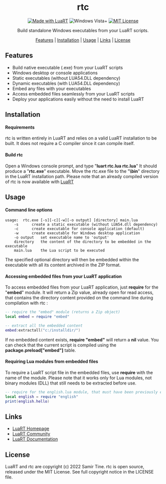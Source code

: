 <div align="center">

# rtc

[![Made with LuaRT](https://badgen.net/badge/Made%20with/LuaRT/yellow)](https://www.luart.org/)
![Windows Vista+](https://badgen.net/badge/Windows/Vista%20and%20later/blue?icon=windows)
[![MIT License](https://badgen.net/badge/License/MIT/green)](#)

Build standalone Windows executables from your LuaRT scripts.

[Features](#features) |
[Installation](#installation) |
[Usage](#usage) |
[Links](#links) |
[License](#license)
</div>

## Features
  
- Build native executable (.exe) from your LuaRT scripts
- Windows desktop or console applications
- Static executables (without LUA54.DLL dependency)
- Dynamic executables (with LUA54.DLL dependency)
- Embed any files with your executables
- Access embedded files seamlessly from your LuaRT scripts
- Deploy your applications easily without the need to install LuaRT

## Installation

#### Requirements
  
rtc is written entirely in LuaRT and relies on a valid LuaRT installation to be built.
It does not require a C compiler since it can compile itself.

#### Build rtc
  
Open a Windows console prompt, and type "**luart rtc.lua rtc.lua**"
It should produce a "**rtc.exe**" executable. Move the rtc.exe file to the "**\\bin**" directory in the LuaRT installation path.
Please note that an already compiled version of rtc is now available with [LuaRT](https://www.luart.org)

## Usage

#### Command line options
  
```
usage:	rtc.exe [-s][-c][-w][-o output] [directory] main.lua
	-s		create a static executable (without LUA54.dll dependency)
	-c		create executable for console application (default)
	-w		create executable for Windows desktop application
	-o output	set executable name to 'output'
	directory	the content of the directory to be embedded in the executable
	main.lua   	the Lua script to be executed
```
  
The specified optional directory will then be embedded within the executable with all its content archived in the ZIP format. 

#### Accessing embedded files from your LuaRT application
  
To access embedded files from your LuaRT application, just **require** for the "**embed**" module. It will return a Zip value, already open for read access, that contains the directory content provided on the command line during compilation with rtc :

```lua
-- require the "embed" module (returns a Zip object)
local embed = require "embed"

-- extract all the embedded content
embed:extractall("c:/installdir/")
```

If no embedded content exists, **require "embed"** will return a **nil** value. You can check that the current script is compiled using the **package.preload["embed"]** table.
  
#### Requiring Lua modules from embedded files

To require a LuaRT script file in the embedded files, use **require** with the name of the module. Please note that it works only for Lua modules, not binary modules (DLL) that still needs to be extracted before use.

```lua
-- require for the english.lua module, that must have been previously embedded with rtc 
local english = require "english"
print(english.hello)
```
  
## Links
  
- [LuaRT Homepage](http://www.luart.org/)
- [LuaRT Community](http://community.luart.org/)
- [LuaRT Documentation](http://www.luart.org/doc)

## License
  
LuaRT and rtc are copyright (c) 2022 Samir Tine.
rtc is open source, released under the MIT License.
See full copyright notice in the LICENSE file.
